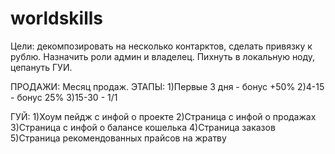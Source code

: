 # worldskills
Цели: декомпозировать на несколько контарктов, сделать привязку к рублю. Назначить роли админ и владелец. Пихнуть в локальную ноду, цепануть ГУИ. 

ПРОДАЖИ:
Месяц продаж.
ЭТАПЫ:
1)Первые 3 дня - бонус +50%
2)4-15 - бонус 25%
3)15-30 - 1/1

ГУЙ:
1)Хоум пейдж с инфой о проекте
2)Страница с инфой о продажах
3)Страница с инфой о балансе кошелька
4)Страница заказов
5)Страница рекомендованных прайсов на жратву








